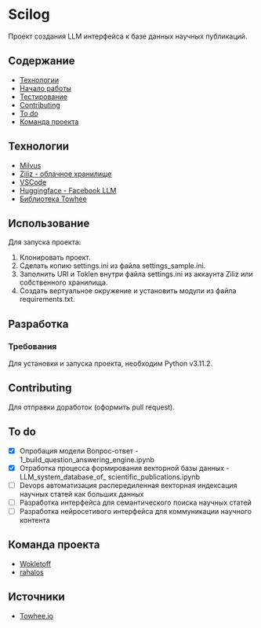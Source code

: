 # Scilog

Проект создания LLM интерфейса к базе данных научных публикаций.

## Содержание
- [Технологии](#технологии)
- [Начало работы](#начало-работы)
- [Тестирование](#тестирование)
- [Contributing](#contributing)
- [To do](#to-do)
- [Команда проекта](#команда-проекта)

## Технологии
- [Milvus](https://milvus.io/docs/integrate_with_haystack.md)
- [Ziliz - облачное хранилище](https://zilliz.com/)
- [VSCode](https://code.visualstudio.com/)
- [Huggingface - Facebook LLM ](https://huggingface.co/facebook/dpr-ctx_encoder-single-nq-base)
- [Библиотека Towhee](https://towhee.io/)


## Использование
Для запуска проекта:
 1. Клонировать проект.
 2. Сделать копию settings.ini  из файла settings_sample.ini.
 3. Заполнить URI и Toklen внутри файла settings.ini из аккаунта Ziliz или собственного хранилища.
 4. Создать вертуальное окружение и установить модули из файла requirements.txt.


## Разработка
### Требования
Для установки и запуска проекта, необходим Python v3.11.2.

## Contributing
Для отправки доработок (оформить pull request).

## To do
- [x] Опробация модели Вопрос-ответ - 1_build_question_answering_engine.ipynb
- [x] Отработка процесса формирования векторной базы данных - LLM_system_database_of_ scientific_publications.ipynb
- [ ] Devops автоматизация распередиленная векторная индексация научных статей как больших данных
- [ ] Разработка интерфейса для семантического поиска научных статей
- [ ] Разработка нейросетивого интерфейса для коммуникации научного контента

## Команда проекта
- [Wokletoff](https://github.com/Wokletoff)
- [rahalos](https://github.com/rahalos)

## Источники
- [Towhee.io](https://github.com/towhee-io/examples/tree/main/nlp/question_answering) 
